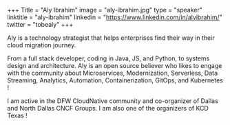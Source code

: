 +++
Title = "Aly Ibrahim"
image = "aly-ibrahim.jpg"
type = "speaker"
linktitle = "aly-ibrahim"
linkedin = "https://www.linkedin.com/in/alyibrahim/"
twitter = "tobealy"
+++

Aly is a technology strategist that helps enterprises find their way in their cloud migration journey.

From a full stack developer, coding in Java, JS, and Python, to systems design and architecture. Aly is an open source believer who likes to engage with the community about Microservices, Modernization, Serverless, Data Streaming, Analytics, Automation, Containerization, GitOps, and Kubernetes !

I am active in the DFW CloudNative community and co-organizer of Dallas and North Dallas CNCF Groups. I am also one of the organizers of KCD Texas !